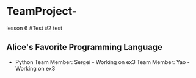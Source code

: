 # TeamProject-
lesson 6
#Test
#2 test
## Alice's Favorite Programming Language 

- Python 
Team Member: Sergei - Working on ex3
Team Member: Yao - Working on ex3